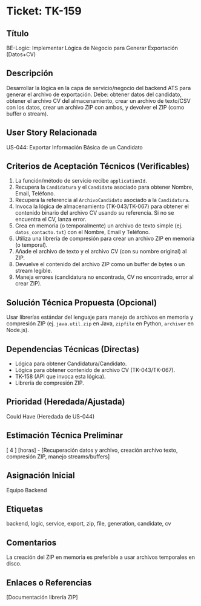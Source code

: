 # Ticket: TK-159

## Título
BE-Logic: Implementar Lógica de Negocio para Generar Exportación (Datos+CV)

## Descripción
Desarrollar la lógica en la capa de servicio/negocio del backend ATS para generar el archivo de exportación. Debe: obtener datos del candidato, obtener el archivo CV del almacenamiento, crear un archivo de texto/CSV con los datos, crear un archivo ZIP con ambos, y devolver el ZIP (como buffer o stream).

## User Story Relacionada
US-044: Exportar Información Básica de un Candidato

## Criterios de Aceptación Técnicos (Verificables)
1.  La función/método de servicio recibe `applicationId`.
2.  Recupera la `Candidatura` y el `Candidato` asociado para obtener Nombre, Email, Teléfono.
3.  Recupera la referencia al `ArchivoCandidato` asociado a la `Candidatura`.
4.  Invoca la lógica de almacenamiento (TK-043/TK-067) para obtener el contenido binario del archivo CV usando su referencia. Si no se encuentra el CV, lanza error.
5.  Crea en memoria (o temporalmente) un archivo de texto simple (ej. `datos_contacto.txt`) con el Nombre, Email y Teléfono.
6.  Utiliza una librería de compresión para crear un archivo ZIP en memoria (o temporal).
7.  Añade el archivo de texto y el archivo CV (con su nombre original) al ZIP.
8.  Devuelve el contenido del archivo ZIP como un buffer de bytes o un stream legible.
9.  Maneja errores (candidatura no encontrada, CV no encontrado, error al crear ZIP).

## Solución Técnica Propuesta (Opcional)
Usar librerías estándar del lenguaje para manejo de archivos en memoria y compresión ZIP (ej. `java.util.zip` en Java, `zipfile` en Python, `archiver` en Node.js).

## Dependencias Técnicas (Directas)
* Lógica para obtener Candidatura/Candidato.
* Lógica para obtener contenido de archivo CV (TK-043/TK-067).
* TK-158 (API que invoca esta lógica).
* Librería de compresión ZIP.

## Prioridad (Heredada/Ajustada)
Could Have (Heredada de US-044)

## Estimación Técnica Preliminar
[ 4 ] [horas] - [Recuperación datos y archivo, creación archivo texto, compresión ZIP, manejo streams/buffers]

## Asignación Inicial
Equipo Backend

## Etiquetas
backend, logic, service, export, zip, file, generation, candidate, cv

## Comentarios
La creación del ZIP en memoria es preferible a usar archivos temporales en disco.

## Enlaces o Referencias
[Documentación librería ZIP]